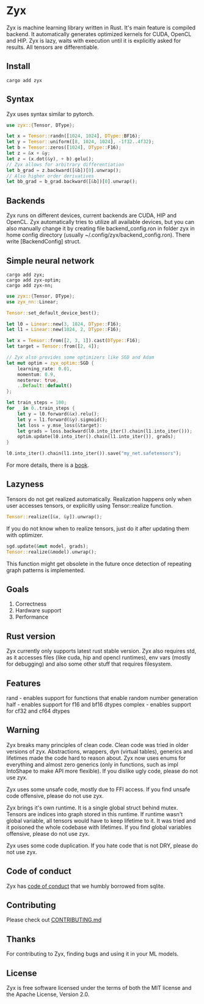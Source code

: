 # Zyx

Zyx is machine learning library written in Rust.
It's main feature is compiled backend. It automatically generates
optimized kernels for CUDA, OpenCL and HIP.
Zyx is lazy, waits with execution until it is explicitly asked for results.
All tensors are differentiable.

## Install

```shell
cargo add zyx
```

## Syntax

Zyx uses syntax similar to pytorch.

```rust
use zyx::{Tensor, DType};

let x = Tensor::randn([1024, 1024], DType::BF16);
let y = Tensor::uniform([8, 1024, 1024], -1f32..4f32);
let b = Tensor::zeros([1024], DType::F16);
let z = &x + &y;
let z = (x.dot(&y), + b).gelu();
// Zyx allows for arbitrary differentiation
let b_grad = z.backward([&b])[0].unwrap();
// Also higher order derivatives
let bb_grad = b_grad.backward([&b])[0].unwrap();
```

## Backends

Zyx runs on different devices, current backends are CUDA, HIP and OpenCL.
Zyx automatically tries to utilize all available devices, but you can also manually change it by creating file backend_config.ron in folder zyx in home config directory (usually ~/.config/zyx/backend_config.ron).
There write [BackendConfig] struct.

## Simple neural network

```shell
cargo add zyx;
cargo add zyx-optim;
cargo add zyx-nn;
```
```rust
use zyx::{Tensor, DType};
use zyx_nn::Linear;

Tensor::set_default_device_best();

let l0 = Linear::new(3, 1024, DType::F16);
let l1 = Linear::new(1024, 2, DType::F16);

let x = Tensor::from([2, 3, 1]).cast(DType::F16);
let target = Tensor::from([2, 4]);

// Zyx also provides some optimizers like SGD and Adam
let mut optim = zyx_optim::SGD {
    learning_rate: 0.01,
    momentum: 0.9,
    nesterov: true,
    ..Default::default()
};

let train_steps = 100;
for _ in 0..train_steps {
    let y = l0.forward(&x).relu();
    let y = l1.forward(&y).sigmoid();
    let loss = y.mse_loss(&target):
    let grads = loss.backward(l0.into_iter().chain(l1.into_iter()));
    optim.update(l0.into_iter().chain(l1.into_iter()), grads);
}

l0.into_iter().chain(l1.into_iter()).save("my_net.safetensors");
```

For more details, there is a [book](https://zk4x.github.io/zyx).

## Lazyness

Tensors do not get realized automatically. Realization happens only when user accesses tensors, or explicitly using Tensor::realize function.
```rust
Tensor::realize([&x, &y]).unwrap();
```
If you do not know when to realize tensors, just do it after updating them with optimizer.
```rust
sgd.update(&mut model, grads);
Tensor::realize(&model).unwrap();
```
This function might get obsolete in the future once detection of repeating graph patterns is implemented.

## Goals

1. Correctness
2. Hardware support
3. Performance

## Rust version

Zyx currently only supports latest rust stable version. Zyx also requires std,
as it accesses files (like cuda, hip and opencl runtimes), env vars (mostly for debugging) and also some other stuff that requires filesystem.

## Features

rand - enables support for functions that enable random number generation
half - enables support for f16 and bf16 dtypes
complex - enables support for cf32 and cf64 dtypes

## Warning

Zyx breaks many principles of clean code. Clean code was tried in older versions of zyx.
Abstractions, wrappers, dyn (virtual tables), generics and lifetimes made the code hard
to reason about. Zyx now uses enums for everything and almost zero generics (only in functions, such as impl IntoShape to make API more flexible).
If you dislike ugly code, please do not use zyx.

Zyx uses some unsafe code, mostly due to FFI access. If you find unsafe code offensive,
please do not use zyx.

Zyx brings it's own runtime. It is a single global struct behind mutex.
Tensors are indices into graph stored in this runtime. If runtime wasn't
global variable, all tensors would have to keep lifetime to it. It was
tried and it poisoned the whole codebase with lifetimes. If you find global variables
offensive, please do not use zyx.

Zyx uses some code duplication. If you hate code that is not DRY, please do not use zyx.

## Code of conduct

Zyx has [code of conduct](CODE_OF_CONDUCT.md) that we humbly borrowed from sqlite.

## Contributing

Please check out [CONTRIBUTING.md](CONTRIBUTING.md)

## Thanks

For contributing to Zyx, finding bugs and using it in your ML models.

## License

Zyx is free software licensed under the terms of both the MIT license and the Apache License, Version 2.0.
